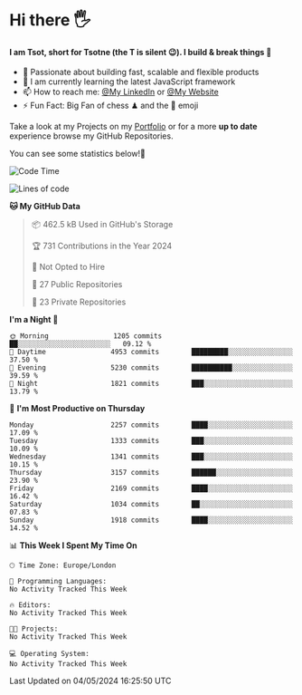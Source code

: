 # Hi there :raised_hand_with_fingers_splayed:
#### I am Tsot, short for Tsotne (the T is silent :wink:). I build & break things :space_invader:
- :telescope: Passionate about building fast, scalable and flexible products
- :seedling: I am currently learning the latest JavaScript framework 
- :mailbox: How to reach me: [@My LinkedIn](https://www.linkedin.com/in/tsotne-gvadzabia/) or [@My Website](https://tsotne.co.uk/contact)
- :zap: Fun Fact: Big Fan of chess ♟ and the 👾 emoji

Take a look at my Projects on my [Portfolio](https://tsotne.co.uk/) or for a more **up to date** experience browse my GitHub Repositories.

You can see some statistics below!:space_invader:
<!--START_SECTION:waka-->
![Code Time](http://img.shields.io/badge/Code%20Time-761%20hrs%202%20mins-blue)

![Lines of code](https://img.shields.io/badge/From%20Hello%20World%20I%27ve%20Written-5.6%20million%20lines%20of%20code-blue)

**🐱 My GitHub Data** 

> 📦 462.5 kB Used in GitHub's Storage 
 > 
> 🏆 731 Contributions in the Year 2024
 > 
> 🚫 Not Opted to Hire
 > 
> 📜 27 Public Repositories 
 > 
> 🔑 23 Private Repositories 
 > 
**I'm a Night 🦉** 

```text
🌞 Morning                1205 commits        ██░░░░░░░░░░░░░░░░░░░░░░░   09.12 % 
🌆 Daytime                4953 commits        █████████░░░░░░░░░░░░░░░░   37.50 % 
🌃 Evening                5230 commits        ██████████░░░░░░░░░░░░░░░   39.59 % 
🌙 Night                  1821 commits        ███░░░░░░░░░░░░░░░░░░░░░░   13.79 % 
```
📅 **I'm Most Productive on Thursday** 

```text
Monday                   2257 commits        ████░░░░░░░░░░░░░░░░░░░░░   17.09 % 
Tuesday                  1333 commits        ███░░░░░░░░░░░░░░░░░░░░░░   10.09 % 
Wednesday                1341 commits        ███░░░░░░░░░░░░░░░░░░░░░░   10.15 % 
Thursday                 3157 commits        ██████░░░░░░░░░░░░░░░░░░░   23.90 % 
Friday                   2169 commits        ████░░░░░░░░░░░░░░░░░░░░░   16.42 % 
Saturday                 1034 commits        ██░░░░░░░░░░░░░░░░░░░░░░░   07.83 % 
Sunday                   1918 commits        ████░░░░░░░░░░░░░░░░░░░░░   14.52 % 
```


📊 **This Week I Spent My Time On** 

```text
🕑︎ Time Zone: Europe/London

💬 Programming Languages: 
No Activity Tracked This Week

🔥 Editors: 
No Activity Tracked This Week

🐱‍💻 Projects: 
No Activity Tracked This Week

💻 Operating System: 
No Activity Tracked This Week
```


 Last Updated on 04/05/2024 16:25:50 UTC
<!--END_SECTION:waka-->
